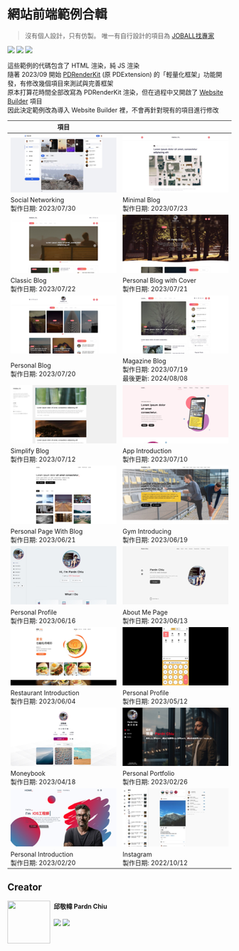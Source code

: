 # 網站前端範例合輯

> 沒有個人設計，只有仿製。
> 唯一有自行設計的項目為 [JOBALL找專家](https://joball.tw)

![](https://img.shields.io/github/repo-size/pardnchiu/web-template?label=size&color=bb4444) ![](https://img.shields.io/github/license/pardnchiu/web-template?label=license&color=44bb44) ![](https://img.shields.io/badge/creator-邱敬幃-4444bb)

這些範例的代碼包含了 HTML 渲染，純 JS 渲染<br>
隨著 2023/09 開始 [PDRenderKit](https://github.com/pardnchiu/PDRenderKit) (原 PDExtension) 的「輕量化框架」功能開發，有修改幾個項目來測試與完善框架<br>
原本打算花時間全部改寫為 PDRenderKit 渲染，但在過程中又開啟了 [Website Builder](https://github.com/pardnchiu/website-builder) 項目<br>
因此決定範例改為導入 Website Builder 裡，不會再針對現有的項目進行修改

| 項目 |  |
| - | - |
| [![](./image/20230730.jpg)](https://pardnchiu.github.io/web-template/target/20230730) | [![](./image/20230723.jpg)](https://pardnchiu.github.io/web-template/target/20230723) |
| Social Networking<br>製作日期: 2023/07/30 | Minimal Blog<br>製作日期: 2023/07/23 |
| [![](./image/20230722.jpg)](https://pardnchiu.github.io/web-template/target/20230722) | [![](./image/20230721.jpg)](https://pardnchiu.github.io/web-template/target/20230721) |
| Classic Blog<br>製作日期: 2023/07/22 | Personal Blog with Cover<br>製作日期: 2023/07/21 | |
| [![](./image/20230720.jpg)](https://pardnchiu.github.io/web-template/target/20230720) | [![](./image/20230719.jpg)](https://pardnchiu.github.io/web-template/target/20230719) |
| Personal Blog<br>製作日期: 2023/07/20 | Magazine Blog<br>製作日期: 2023/07/19<br>最後更新: 2024/08/08 |
| [![](./image/20230712.jpg)](https://pardnchiu.github.io/web-template/target/20230712) | [![](./image/20230710.jpg)](https://pardnchiu.github.io/web-template/target/20230710) |
| Simplify Blog<br>製作日期: 2023/07/12 | App Introduction<br>製作日期: 2023/07/10 |
|  [![](./image/20230621.jpg)](https://pardnchiu.github.io/web-template/target/20230621) |  [![](./image/20230619.jpg)](https://pardnchiu.github.io/web-template/target/20230619) |
| Personal Page With Blog<br>製作日期: 2023/06/21 | Gym Introducing<br>製作日期: 2023/06/19 |
| [![](./image/20230616.jpg)](https://pardnchiu.github.io/web-template/target/20230616) | [![](./image/20230613.jpg)](https://pardnchiu.github.io/web-template/target/20230613) |
| Personal Profile<br>製作日期: 2023/06/16 | About Me Page<br>製作日期: 2023/06/13 |
| [![](./image/20230604.jpg)](https://pardnchiu.github.io/web-template/target/20230604) | [![](./image/20230418.jpg)](https://pardnchiu.github.io/web-template/target/20230418) |
| Restaurant Introduction<br>製作日期: 2023/06/04 | Personal Profile<br>製作日期: 2023/05/12 |
| [![](./image/personal-portfolio-20230226.jpg)](https://pardnchiu.github.io/web-template/target/personal-portfolio-20230226) | [![](./image/personal-profile-20230512.jpg)](https://pardnchiu.github.io/web-template/target/personal-profile-20230512) |
| Moneybook<br>製作日期: 2023/04/18 | Personal Portfolio<br>製作日期: 2023/02/26 |
| [![](./image/personal-introduction-20230220.jpg)](https://pardnchiu.github.io/web-template/target/personal-introduction-20230220) | [![](./image/instagram-20221012.jpg)](https://pardnchiu.github.io/web-template/target/instagram-20221012) | |
| Personal Introduction<br>製作日期: 2023/02/20 | Instagram<br>製作日期: 2022/10/12 | |

## Creator

<img src="https://avatars.githubusercontent.com/u/25631760" align="left" style="float: left; margin-right: 0.5rem; width: 96px; height: 96px;" />

<h4 style="padding-top: 0">邱敬幃 Pardn Chiu</h4>

[![](https://pardn.io/image/mail.svg)](mailto:dev@pardn.io) [![](https://skillicons.dev/icons?i=linkedin)](https://linkedin.com/in/pardnchiu) 